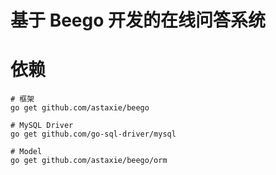 # 基于 Beego 开发的在线问答系统


# 依赖

```
# 框架
go get github.com/astaxie/beego

# MySQL Driver
go get github.com/go-sql-driver/mysql

# Model
go get github.com/astaxie/beego/orm

```
